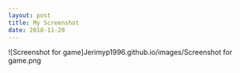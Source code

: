 ```yaml
---
layout: post
title: My Screenshot
date: 2018-11-20
---
```


![Screenshot for game]Jerimyp1996.github.io/images/Screenshot for game.png
      
      
